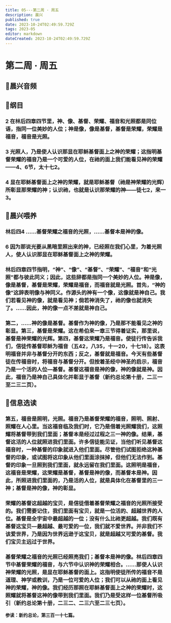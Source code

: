 ```yaml
---
title: 05---第二周 · 周五
description: 晨兴
published: true
date: 2023-10-24T02:49:59.729Z
tags: 2023-05
editor: markdown
dateCreated: 2023-10-24T02:49:59.729Z
---
```


# 第二周 · 周五
## 🎵晨兴音频

## 📖纲目

### 2  在林后四章四节里，神、像、基督、荣耀、福音和光照都是同位语，指同一位美妙的人位；神是像，像是基督，基督是荣耀，荣耀是福音，福音是光照。

### 3  光照人，乃是使人认识那显在耶稣基督面上之神的荣耀；这指明基督荣耀的福音乃是一个可爱的人位，在祂的面上我们能看见神的荣耀——4、6节，太十七2。

### 4 显在耶稣基督面上之神的荣耀，就是耶稣基督（祂是神荣耀的光辉）所彰显那荣耀的神；认识祂，也就是认识那荣耀的神——徒七2，来一3。

## 📖晨兴喂养

### **林后四4    ……基督荣耀之福音的光照，……基督本是神的像。**

### **6    因为那说光要从黑暗里照出来的神，已经照在我们心里，为着光照人，使人认识那显在耶稣基督面上之神的荣耀。**

### 林后四章四节指明，“神”、“像”、“基督”、“荣耀”、“福音”和“光照”都与彼此同义；因此，这些辞都是指同一个美妙的人位。神是像，像是基督，基督是荣耀，荣耀是福音，而福音就是光照。首先，“神的像”这辞表明像与神同义。作源头的神有一个像，这像就是神自己。我们若看见神的像，就是看见神；倘若神消失了，祂的像也就消失了。……因此，神的像一点不差就是神自己。

### 第二，……神的像是基督。基督作为神的像，乃是那不能看见之神的彰显。第三，基督是荣耀。这在希伯来一章三节得着证实，那里说，基督是神荣耀的光辉。第四，基督这荣耀乃是福音。使徒行传告诉我们，信徒传基督耶稣为福音（五42，八35，十一20，十七18）。这表明福音并非与基督分开的东西；反之，基督就是福音。今天有些基督徒在传福音时，将福音与基督分开。但按着圣经中神圣的启示，福音乃是一个活的人位—基督。基督这福音是神的像，神的像就是神。因此，福音乃是神自己具体化并彰显于基督（新约总论第十册，二三一至二三二页）。

## 📖信息选读

### 第五，福音是照明，光照。福音乃是基督荣耀的福音，照明、照射、照耀在人心里。当这福音临及我们时，它乃是借着光照耀我们，这照耀将基督带到我们里面；基督本是经过过程之三一神的像。结果，基督这活的人位就照进我们里面。许多信徒能见证，当他们听见基督这福音时，一种基督的印象就进入他们里面。尽管他们试图拒绝这种基督的印象，或试图将这印象从他们里面涂抹掉，但他们无法作到。基督的印象一旦照到我们里面，就永远留在我们里面。这照明是福音，这福音是荣耀，这荣耀是基督，基督是神的像，而基督本是神。因此，所照进我们里面的，乃是活的人位，就是具体化在基督里的三一神；基督是神的像，神的彰显。

### 荣耀的基督这超越的宝贝，是信徒借着基督荣耀之福音的光照所接受的。我们需要记住，我们里面有宝贝，就是一位活的、超越世界的人位。基督是全宇宙中最超越的一位；没有什么比祂更超越。我们既有基督这宝贝—最超越、最可爱的一位，我们就不爱世界。并非我们不该爱世界，乃是因为世界远逊于这宝贝，就是超越又可爱的基督。我们宝贝主远过于世界。

### 基督荣耀之福音的光照已经照亮我们；基督本是神的像。林后四章四节中基督荣耀的福音，与六节中认识神的荣耀相合。……那使人认识神荣耀的光照，是显在耶稣基督的面上。这指明使徒所传的福音不是道理、神学或教训，乃是一位可爱的人位；我们可以从祂的面上看见神的荣耀，神的像。我们经历那照在耶稣基督面上之神的荣耀时，这照耀就将基督这神的像带到我们里面。我们乃是受这样一位基督所吸引（新约总论第十册，二三二、二三六至二三七页）。

**参读：新约总论，第三百一十七篇。**
<!-- Google tag (gtag.js) -->
<script async src="https://www.googletagmanager.com/gtag/js?id=G-1P8709Z16T"></script>
<script>
  window.dataLayer = window.dataLayer || [];
  function gtag(){dataLayer.push(arguments);}
  gtag('js', new Date());

  gtag('config', 'G-1P8709Z16T');
</script>
